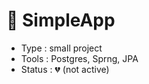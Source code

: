 &#x1F4CC; SimpleApp
===================
- Type : small project
- Tools : Postgres, Sprng, JPA
- Status : &#x1F494; (not active)
